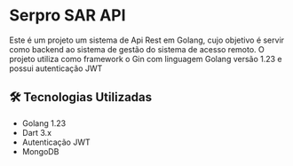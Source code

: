 # Serpro SAR API

Este é um projeto um sistema de Api Rest em Golang, cujo objetivo é servir como backend ao sistema de gestão do sistema de acesso remoto.
O projeto utiliza como framework o Gin com linguagem Golang versão 1.23 e possui autenticação JWT

## 🛠️ Tecnologias Utilizadas

- Golang 1.23
- Dart 3.x
- Autenticação JWT
- MongoDB

